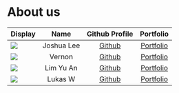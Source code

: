 # About us

| Display                                             |    Name    |                    Github Profile                    | Portfolio|  
|-----------------------------------------------------|:----------:|:----------------------------------------------------:|:---------:|
 | ![](https://via.placeholder.com/100.png?text=Photo) | Joshua Lee |     [Github](https://github.com/joshualeejunyi)      | [Portfolio](./team/joshualeejunyi.md)|
| ![](https://via.placeholder.com/100.png?text=Photo) |   Vernon   |            [Github](https://github.com/V4vern)             | [Portfolio](./team/v4vern.md)|
 | ![](https://via.placeholder.com/100.png?text=Photo) | Lim Yu An  |         [Github](https://github.com/pqienso)         | [Portfolio](./team/pqienso.md)|
 | ![](https://via.placeholder.com/100.png?text=Photo) |  Lukas W   |        [Github](https://github.com/LWachtel1)        | [Portfolio](./team/lwachtel1.md)|

